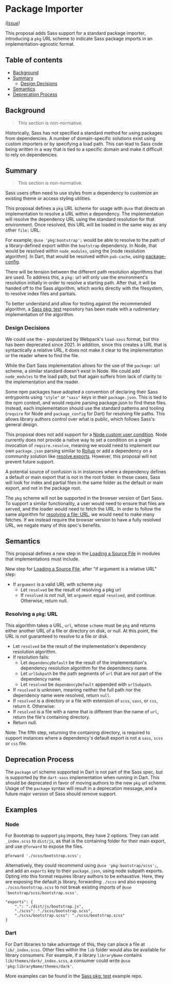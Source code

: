 # Package Importer

*([Issue](https://github.com/sass/sass/issues/2739))*

This proposal adds Sass support for a standard package importer, introducing a
`pkg` URL scheme to indicate Sass package imports in an implementation-agnostic
format.

## Table of contents

* [Background](#background)
* [Summary](#summary)
  * [Design Decisions](#design-decisions)
* [Semantics](#semantics)
* [Deprecation Process](#deprecation-process)

## Background

> This section is non-normative.

Historically, Sass has not specified a standard method for using packages from
dependencies. A number of domain-specific solutions exist using custom importers
or by specifying a load path. This can lead to Sass code being written in a way
that is tied to a specific domain and make it difficult to rely on dependencies.

## Summary

> This section is non-normative.

Sass users often need to use styles from a dependency to customize an existing
theme or access styling utilities.

This proposal defines a `pkg` URL scheme for usage with `@use` that directs an
implementation to resolve a URL within a dependency. The implementation will
resolve the dependency URL using the standard resolution for that environment.
Once resolved, this URL will be loaded in the same way as any other `file:` URL.

For example, `@use 'pkg:bootstrap';` would be able to resolve to the path of a
library-defined export within the `bootstrap` dependency. In Node, that would be
resolved within `node_modules`, using the [node resolution algorithm]. In Dart,
that would be resolved within `pub-cache`, using [package-config].

[node module algorithm]: https://nodejs.org/api/packages.html
[package-config]: https://pub.dev/packages/package_config

There will be tension between the different path resolution algorithms that are
used. To address this, a `pkg:` url will only use the environment's resolution
initially in order to resolve a starting path. After that, it will be handed off
to the Sass algorithm, which works directly with the filesystem, to resolve
index files and partials.

To better understand and allow for testing against the recommended algorithm, a
[Sass pkg: test] repository has been made with a rudimentary implementation of
the algorithm.

[Sass pkg: test]: https://github.com/oddbird/sass-pkg-test

### Design Decisions

We could use the `~` popularized by Webpack's `load-sass` format, but this has
been deprecated since 2021. In addition, since this creates a URL that is
syntactically a relative URL, it does not make it clear to the implementation or
the reader where to find the file.

While the Dart Sass implementation allows for the use of the `package:` url
scheme, a similar standard doesn't exist in Node. We could add `node_modules` to
the load path, but that again suffers from lack of clarity to the implementation
and the reader.

Some npm packages have adopted a convention of declaring their Sass entrypoints
using `"style"` or `"sass"` keys in their `package.json`. This is tied to the
npm context, and would require parsing package.json to find these files.
Instead, each implementation should use the standard patterns and tooling
(`require` for Node and `package_config` for Dart) for resolving file paths.
This allows library authors control over what is public, which follows Sass's
general design.

This proposal does not add support for a [Node custom user condition]. Node
currently does not provide a native way to set a condition on a single
invocation of `require.resolve`, meaning we would need to implement our own
`package.json` parsing similar to [Rollup] or add a dependency on a community
solution like [resolve.exports]. However, this proposal will not prevent future
support.

[Node custom user condition]: https://nodejs.org/api/packages.html#community-conditions-definitions
[Rollup]: https://github.com/rollup/plugins/blob/master/packages/node-resolve/src/package/resolvePackageExports.js
[resolve.exports]: https://github.com/lukeed/resolve.exports

A potential source of confusion is in instances where a dependency defines a
default or main export that is not in the root folder. In these cases, Sass will
look for index and partial files in the same folder as the default or main
export, and not in the package root.

The `pkg` scheme will not be supported in the browser version of Dart Sass. To
support a similar functionality, a user would need to ensure that files are
served, and the loader would need to fetch the URL. In order to follow the same
algorithm for [resolving a file: URL], we would need to make many fetches. If we
instead require the browser version to have a fully resolved URL, we negate many
of this spec's benefits.

[resolving a file: URL]: ../spec/modules.md#resolving-a-file-url

## Semantics

This proposal defines a new step in the [Loading a Source File] in modules that
implementations must include.

New step for [Loading a Source File], after "if argument is a relative URL"
step:

- If `argument` is a valid URL with scheme `pkg`:
  - Let `resolved` be the result of resolving a pkg url
  - If `resolved` is not null, let `argument` equal `resolved`, and continue.
    Otherwise, return null.

[Loading a Source File]: ../spec/modules.md#loading-a-source-file

### Resolving a `pkg`: URL

This algorithm takes a URL, `url`, whose `scheme` must be `pkg` and returns
either another URL of a file or directory on disk, or null. At this point, the
URL is not guaranteed to resolve to a file or disk.

- Let `resolved` be the result of the implementation's dependency resolution
  algorithm.
- If resolution fails:
  - Let `dependencyDefault` be the result of the implementation's dependency
    resolution algorithm for the dependency name.
  - Let `urlSubpath` be the path segments of `url` that are not part of the
    dependency name.
  - Let `resolved` be `dependencyDefault` appended with `urlSubpath`.
- If `resolved` is unknown, meaning neither the full path nor the dependency
  name were resolved, return `null`.
- If `resolved` is a directory or a file with extension of `scss`, `sass`, or
  `css`, return it. Otherwise:
- If `resolved` is a file with a name that is different than the name of `url`,
  return the file's containing directory.
- Return null.

Note: The fifth step, returning the containing directory, is required to support
instances where a dependency's default export is not a `sass`, `scss` or `css`
file.

[Loading a Module]: ../spec/modules.md#loading-a-source-file

## Deprecation Process

The `package` url scheme supported in Dart is not part of the Sass spec, but is
supported by the `dart-sass` implementation when running in Dart. This should be
deprecated in favor of moving authors to the new `pkg` url scheme. Usage of the
`package` syntax will result in a deprecation message, and a future major
version of Sass should remove support.

## Examples

### Node

For Bootstrap to support `pkg` imports, they have 2 options. They can add
`_index.scss` to `dist/js`, as that is the containing folder for their main
export, and use `@forward` to expose the files.

```
@forward './scss/bootstrap.scss';
```

Alternatively, they could recommend using `@use 'pkg:bootstrap/scss';`, and add
an `exports` key to their `package.json`, using node subpath exports. Opting
into this format requires library authors to be exhaustive. Here, they are
exposing the default js library, forwarding `./scss` and also exposing
`./scss/bootstrap.scss` to not break existing imports of `@use
'bootstrap/scss/bootstrap.scss'`.

```
"exports": {
    ".": "./dist/js/bootstrap.js",
    "./scss": "./scss/bootstrap.scss",
    "./scss/bootstrap.scss": "./scss/bootstrap.scss"
}
```

### Dart

For Dart libraries to take advantage of this, they can place a file at
`lib/_index.scss`. Other files within the `lib` folder would also be available
for library consumers. For example, if a library `libraryName` contains
`lib/themes/dark/_index.scss`, a consumer could write `@use
'pkg:libraryName/themes/dark'`.

More examples can be found in the  [Sass pkg: test] example repo.

[Sass pkg: test]: https://github.com/oddbird/sass-pkg-test
